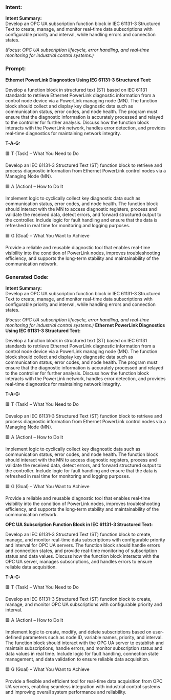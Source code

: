 ### Intent:
**Intent Summary:**  
Develop an OPC UA subscription function block in IEC 61131-3 Structured Text to create, manage, and monitor real-time data subscriptions with configurable priority and interval, while handling errors and connection states.  

*(Focus: OPC UA subscription lifecycle, error handling, and real-time monitoring for industrial control systems.)*

### Prompt:
**Ethernet PowerLink Diagnostics Using IEC 61131-3 Structured Text:**

Develop a function block in structured text (ST) based on IEC 61131 standards to retrieve Ethernet PowerLink diagnostic information from a control node device via a PowerLink managing node (MN). The function block should collect and display key diagnostic data such as communication status, error codes, and node health. The program must ensure that the diagnostic information is accurately processed and relayed to the controller for further analysis. Discuss how the function block interacts with the PowerLink network, handles error detection, and provides real-time diagnostics for maintaining network integrity.

**T-A-G:**

🟥 T (Task) – What You Need to Do

Develop an IEC 61131-3 Structured Text (ST) function block to retrieve and process diagnostic information from Ethernet PowerLink control nodes via a Managing Node (MN).

🟩 A (Action) – How to Do It

Implement logic to cyclically collect key diagnostic data such as communication status, error codes, and node health. The function block should interact with the MN to access diagnostic registers, process and validate the received data, detect errors, and forward structured output to the controller. Include logic for fault handling and ensure that the data is refreshed in real time for monitoring and logging purposes.

🟦 G (Goal) – What You Want to Achieve

Provide a reliable and reusable diagnostic tool that enables real-time visibility into the condition of PowerLink nodes, improves troubleshooting efficiency, and supports the long-term stability and maintainability of the communication network.

### Generated Code:
**Intent Summary:**  
Develop an OPC UA subscription function block in IEC 61131-3 Structured Text to create, manage, and monitor real-time data subscriptions with configurable priority and interval, while handling errors and connection states.  

*(Focus: OPC UA subscription lifecycle, error handling, and real-time monitoring for industrial control systems.)*
**Ethernet PowerLink Diagnostics Using IEC 61131-3 Structured Text:**

Develop a function block in structured text (ST) based on IEC 61131 standards to retrieve Ethernet PowerLink diagnostic information from a control node device via a PowerLink managing node (MN). The function block should collect and display key diagnostic data such as communication status, error codes, and node health. The program must ensure that the diagnostic information is accurately processed and relayed to the controller for further analysis. Discuss how the function block interacts with the PowerLink network, handles error detection, and provides real-time diagnostics for maintaining network integrity.

**T-A-G:**

🟥 T (Task) – What You Need to Do

Develop an IEC 61131-3 Structured Text (ST) function block to retrieve and process diagnostic information from Ethernet PowerLink control nodes via a Managing Node (MN).

🟩 A (Action) – How to Do It

Implement logic to cyclically collect key diagnostic data such as communication status, error codes, and node health. The function block should interact with the MN to access diagnostic registers, process and validate the received data, detect errors, and forward structured output to the controller. Include logic for fault handling and ensure that the data is refreshed in real time for monitoring and logging purposes.

🟦 G (Goal) – What You Want to Achieve

Provide a reliable and reusable diagnostic tool that enables real-time visibility into the condition of PowerLink nodes, improves troubleshooting efficiency, and supports the long-term stability and maintainability of the communication network.

**OPC UA Subscription Function Block in IEC 61131-3 Structured Text:**

Develop an IEC 61131-3 Structured Text (ST) function block to create, manage, and monitor real-time data subscriptions with configurable priority and interval for OPC UA servers. The function block should handle errors and connection states, and provide real-time monitoring of subscription status and data values. Discuss how the function block interacts with the OPC UA server, manages subscriptions, and handles errors to ensure reliable data acquisition.

**T-A-G:**

🟥 T (Task) – What You Need to Do

Develop an IEC 61131-3 Structured Text (ST) function block to create, manage, and monitor OPC UA subscriptions with configurable priority and interval.

🟩 A (Action) – How to Do It

Implement logic to create, modify, and delete subscriptions based on user-defined parameters such as node ID, variable names, priority, and interval. The function block should interact with the OPC UA server to establish and maintain subscriptions, handle errors, and monitor subscription status and data values in real time. Include logic for fault handling, connection state management, and data validation to ensure reliable data acquisition.

🟦 G (Goal) – What You Want to Achieve

Provide a flexible and efficient tool for real-time data acquisition from OPC UA servers, enabling seamless integration with industrial control systems and improving overall system performance and reliability.
